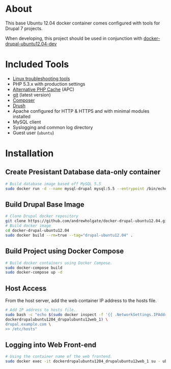 # About

This base Ubuntu 12.04 docker container comes configured with tools for Drupal 7 projects.

When developing, this project should be used in conjunction with [docker-drupal-ubuntu12.04-dev](https://github.com/andrewholgate/docker-drupal-ubuntu12.04-dev)

# Included Tools

- [Linux troubleshooting tools](http://www.linuxjournal.com/magazine/hack-and-linux-troubleshooting-part-i-high-load)
- PHP 5.3.x with production settings
- [Alternative PHP Cache](http://pecl.php.net/package/APC) (APC)
- [git](http://git-scm.com/) (latest version)
- [Composer](https://getcomposer.org/)
- [Drush](https://github.com/drush-ops/drush)
- Apache configured for HTTP & HTTPS and with minimal modules installed
- MySQL client
- Syslogging and common log directory
- Guest user (`ubuntu`)

# Installation

## Create Presistant Database data-only container

```bash
# Build database image based off MySQL 5.5
sudo docker run -d --name mysql-drupal mysql:5.5 --entrypoint /bin/echo MySQL data-only container for Drupal MySQL
```

## Build Drupal Base Image

```bash
# Clone Drupal docker repository
git clone https://github.com/andrewholgate/docker-drupal-ubuntu12.04.git
# Build docker image
cd docker-drupal-ubuntu12.04
sudo docker build --rm=true --tag="drupal-ubuntu12.04" .
```

## Build Project using Docker Compose

```bash
# Build docker containers using Docker Compose.
sudo docker-compose build
sudo docker-compose up -d
```

## Host Access

From the host server, add the web container IP address to the hosts file.

```bash
# Add IP address to hosts file.
sudo bash -c "echo $(sudo docker inspect -f '{{ .NetworkSettings.IPAddress }}' \
dockerdrupalubuntu1204_drupalubuntu12web_1) \
drupal.example.com \
>> /etc/hosts"
```

## Logging into Web Front-end

```bash
# Using the container name of the web frontend.
sudo docker exec -it dockerdrupalubuntu1204_drupalubuntu12web_1 su - ubuntu
```
